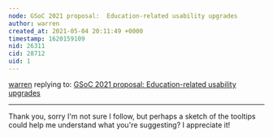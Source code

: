 ```yaml
---
node: GSoC 2021 proposal:  Education-related usability upgrades
author: warren
created_at: 2021-05-04 20:11:49 +0000
timestamp: 1620159109
nid: 26311
cid: 28712
uid: 1
---
```




[warren](../profile/warren) replying to: [GSoC 2021 proposal:  Education-related usability upgrades](../notes/Tanish/04-23-2021/gsoc-2021-proposal-education-related-usability-upgrades)

----
Thank you, sorry I'm not sure I follow, but perhaps a sketch of the tooltips could help me understand what you're suggesting? I appreciate it!